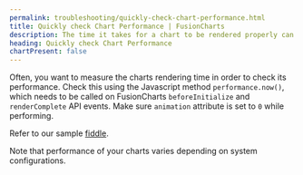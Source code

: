 ```yaml
---
permalink: troubleshooting/quickly-check-chart-performance.html
title: Quickly check Chart Performance | FusionCharts
description: The time it takes for a chart to be rendered properly can be measured to gauge the performance of the chart. This page shows how.
heading: Quickly check Chart Performance
chartPresent: false
---
```


Often, you want to measure the charts rendering time in order to check its performance. Check this using the Javascript method `performance.now()`, which needs to be called on FusionCharts `beforeInitialize` and `renderComplete` API events. Make sure `animation` attribute is set to `0` while performing.

Refer to our sample [fiddle](http://jsfiddle.net/fusioncharts/L690pznj/).

Note that performance of your charts varies depending on system configurations.